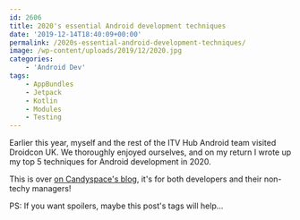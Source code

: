 ```yaml
---
id: 2606
title: 2020's essential Android development techniques
date: '2019-12-14T18:40:09+00:00'
permalink: /2020s-essential-android-development-techniques/
image: /wp-content/uploads/2019/12/2020.jpg
categories:
    - 'Android Dev'
tags:
    - AppBundles
    - Jetpack
    - Kotlin
    - Modules
    - Testing
---
```


Earlier this year, myself and the rest of the ITV Hub Android team visited Droidcon UK. We thoroughly enjoyed ourselves, and on my return I wrote up my top 5 techniques for Android development in 2020.

This is over [on Candyspace's blog](https://blog.candyspace.com/5-essential-android-techniques-for-2020), it's for both developers and their non-techy managers!

PS: If you want spoilers, maybe this post's tags will help…